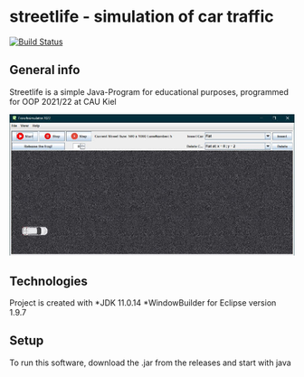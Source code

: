 # streetlife - simulation of car traffic
[![Build Status](https://github.com/baschi29/streetlife/actions/workflows/build-workflow.yml/badge.svg?branch=master)](https://github.com/baschi29/streetlife/actions/workflows/build-workflow.yml)

## General info
Streetlife is a simple Java-Program for educational purposes, programmed for OOP 2021/22 at CAU Kiel

![Screenshot main window](./scshot_mainframe.jpg)

## Technologies
Project is created with
*JDK 11.0.14
*WindowBuilder for Eclipse version 1.9.7

## Setup
To run this software, download the .jar from the releases and start with java


